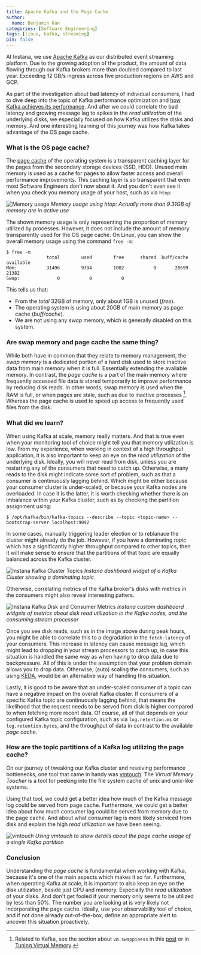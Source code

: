 ```yaml
---
title: Apache Kafka and the Page Cache
author:
  name: Benjamin Kan
categories: [Software Engineering]
tags: [linux, kafka, streaming]
pin: false
---
```


At Instana, we use [Apache Kafka](https://kafka.apache.org/) as our distributed event streaming platform. Due to the growing adoption of the product, the amount of data flowing through our Kafka brokers more than doubled compared to last year. Exceeding 12 GB/s ingress across five production regions on AWS and GCP.

As part of the investigation about bad latency of individual consumers, I had to dive deep into the topic of Kafka performance optimization
and [how Kafka achieves its performance](https://blog.bytebytego.com/p/why-is-kafka-so-fast-how-does-it). And after we could correlate the bad latency
and growing message lag to spikes in the _read utilization_ of the underlying disks, we especially focused on how Kafka utilizes the disks and memory.
And one interesting learning of this journey was how Kafka takes advantage of the OS page cache.

### What is the OS page cache?

The [page cache](https://en.wikipedia.org/wiki/Page_cache) of the operating system is a transparent caching layer for the pages from the secondary storage devices (SSD, HDD). Unused main memory is used as a cache for pages to allow faster access and overall performance improvements. This caching layer is so transparent that
even most Software Engineers don't now about it. And you don't even see it when you check you memory usage of your host, such as via `htop`:

![Memory usage](/assets/img/posts/2024/htop-memory-usage.png)
_Memory usage using htop: Actually more than 9.31GB of memory are in active use_

The shown memory usage is only representing the proportion of memory utilized by processes. However, it does not include the amount of memory transparently used
for the OS page cache. On Linux, you can show the overall memory usage using the command `free -m`:

```console
$ free -m
               total        used        free      shared  buff/cache   available
Mem:           31496        9794        1002           0       20699       21382
Swap:              0           0           0
```

This tells us that:
- From the _total_ 32GB of memory, only about 1GB is unused (_free_).
- The operating system is using about 20GB of main memory as page cache (_buff/cache_).
- We are not using any _swap_ memory, which is generally disabled on this system.

### Are swap memory and page cache the same thing?

While both have in common that they relate to memory management, the _swap memory_ is a dedicated portion of a hard disk used to store inactive data from main memory when it is full. Essentially extending the available memory. In contrast, the _page cache_ is a part of the main memory where frequently accessed file data is stored temporarily to improve performance by reducing disk reads.
In other words, swap memory is used when the RAM is full, or when pages are stale, such as due to inactive processes [^swappiness]. Whereas the page cache is used to speed up access to frequently used files from the disk. 

### What did we learn?

When using Kafka at scale, memory really matters. And that is true even when your monitoring tool of choice might tell you that memory utilization is low.
From my experience, when working in context of a high throughput application, it is also important to keep an eye on the _read utilization_ of the underlying disk. Ideally, you will never read from disk, unless you are restarting any of the consumers that need to catch up. Otherwise, a many reads to the disk might
indicate some sort of problem, such as that a consumer is continuously lagging behind. Which might be either because your consumer cluster is under-scaled,
or because your Kafka nodes are overloaded. In case it is the latter, it is worth checking whether there is an imbalance within your Kafka cluster, such as by checking the partition assignment using:

 ```console
 $ /opt/kafka/bin/kafka-topics --describe --topic <topic-name> --bootstrap-server localhost:9092
 ```

In some cases, manually triggering leader election or to reblanace the cluster might already do the job. However, if you have a dominating _topic_
which has a significantly higher throughput compared to other topics, then it will make sense to ensure that the partitions of that topic are
equally balanced across the Kafka cluster.

![Instana Kafka Cluster Topics](/assets/img/posts/2024/instana-kafka-cluster-topics.png)
_Instana dashboard widget of a Kafka Cluster showing a dominating topic_

Otherwise, correlating metrics of the Kafka broker's disks with metrics in the consumers might also reveal interesting patters.

![Instana Kafka Disk and Consumer Metrics](/assets/img/posts/2024/instana-kafka-disk-consumer-metrics.png)
_Instana custom dashboard widgets of metrics about disk read utilization in the Kafka nodes, and the consuming stream processor_

Once you see disk reads, such as in the image above during peak hours, you might be able to correlate this to a degradation in the `fetch-latency` of your consumers. This increase in latency can cause message lag, which might lead to dropping in your stream processors to catch up,
in case this situation is handled the same way as when having to drop data due to backpressure. All of this is under the assumption that your problem domain
allows you to drop data. Otherwise, (auto) scaling the consumers, such as using [KEDA](https://keda.sh/), would be an alternative way of handling this situation.

Lastly, it is good to be aware that an under-scaled consumer of a topic can have a negative impact on the overall Kafka cluster. If consumers of a specific Kafka topic are continuously lagging behind, that means the likelihood that the request needs to be served from disk is higher compared to when fetching more recent data. Of course, all of that depends on your configured Kafka topic configuration, such as via `log.retention.ms` or `log.retention.bytes`, and the throughput of data in contrast to the available _page cache_.

### How are the topic partitions of a Kafka log utilizing the page cache?

On our journey of tweaking our Kafka cluster and resolving performance bottlenecks, one tool that came in handy was [vmtouch](https://hoytech.com/vmtouch/).
The _Virtual Memory Toucher_ is a tool for peeking into the file system cache of unix and unix-like systems.

Using that tool, we could get a better idea how much of the Kafka message log could be served from page cache. Furthermore, we could get a better idea about
how much consumer lag could be served from memory due to the page cache. And about what consumer lag is more likely serviced from disk and explain the high
_read utilization_ we have been seeing.

![vmtouch](/assets/img/posts/2024/vmtouch-kafka.png)
_Using vmtouch to show details about the page cache usage of a single Kafka partition_

### Conclusion

Understanding the _page cache_ is fundamental when working with Kafka, because it's one of the main aspects which makes it so far.
Furthermore, when operating Kafka at scale, it is important to also keep an eye on the disk utilization, beside just CPU and memory.
Especially the _read utilization_ of your disks. And don't get fooled if your memory only seems to be utilized by less than 50%.
The number you are looking at is very likely not incorporating the page cache.
Ideally, use your observability tool of choice, and if not done already out-of-the-box, define an appropriate alert to uncover this situation proactively.

[^swappiness]: Related to Kafka, see the section about `vm.swappiness` in this [post](https://medium.com/@ankurrana/things-nobody-will-tell-you-setting-up-a-kafka-cluster-3a7a7fd1c92d) or in [Tuning Virtual Memory](https://docs.confluent.io/platform/current/kafka/post-deployment.html#tuning-virtual-memory).